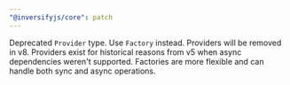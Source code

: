 ```yaml
---
"@inversifyjs/core": patch
---
```


Deprecated `Provider` type. Use `Factory` instead. Providers will be removed in v8. Providers exist for historical reasons from v5 when async dependencies weren't supported. Factories are more flexible and can handle both sync and async operations.